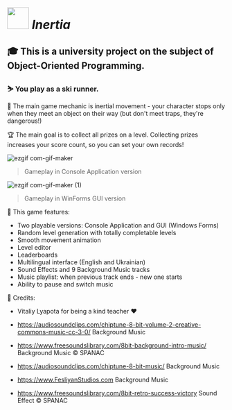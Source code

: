 # <img src="https://user-images.githubusercontent.com/93669607/167170534-46bd23ce-1cd2-43da-a71d-ec93d3763083.svg" width=50> *Inertia*

## :mortar_board: This is a university project on the subject of Object-Oriented Programming.

### :skier: You play as a ski runner. 

:dash: The main game mechanic is inertial movement - your character stops only when they meet an object on their way (but don't meet traps, they're dangerous!)

:trophy: The main goal is to collect all prizes on a level. Collecting prizes increases your score count, so you can set your own records!

![ezgif com-gif-maker](https://user-images.githubusercontent.com/93669607/200141353-a15f242e-8251-4608-aafd-3845a0736ace.gif)

> Gameplay in Console Application version

![ezgif com-gif-maker (1)](https://user-images.githubusercontent.com/93669607/200141467-9ed6fd19-a9bb-4e98-9fb9-2f06b89800a5.gif)

> Gameplay in WinForms GUI version

:game_die: This game features:

* Two playable versions: Console Application and GUI (Windows Forms)
* Random level generation with totally completable levels
* Smooth movement animation
* Level editor
* Leaderboards
* Multilingual interface (English and Ukrainian)
* Sound Effects and 9 Background Music tracks
* Music playlist: when previous track ends - new one starts
* Ability to pause and switch music

:page_with_curl: Credits:

- Vitaliy Lyapota for being a kind teacher :heart:

- https://audiosoundclips.com/chiptune-8-bit-volume-2-creative-commons-music-cc-3-0/ Background Music

- https://www.freesoundslibrary.com/8bit-background-intro-music/ Background Music © SPANAC

- https://audiosoundclips.com/chiptune-8-bit-music/ Background Music

- https://www.FesliyanStudios.com Background Music

- https://www.freesoundslibrary.com/8bit-retro-success-victory Sound Effect © SPANAC
